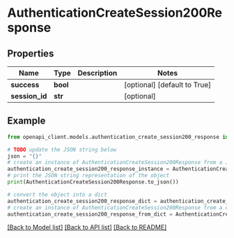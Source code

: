 # AuthenticationCreateSession200Response


## Properties

Name | Type | Description | Notes
------------ | ------------- | ------------- | -------------
**success** | **bool** |  | [optional] [default to True]
**session_id** | **str** |  | [optional] 

## Example

```python
from openapi_client.models.authentication_create_session200_response import AuthenticationCreateSession200Response

# TODO update the JSON string below
json = "{}"
# create an instance of AuthenticationCreateSession200Response from a JSON string
authentication_create_session200_response_instance = AuthenticationCreateSession200Response.from_json(json)
# print the JSON string representation of the object
print(AuthenticationCreateSession200Response.to_json())

# convert the object into a dict
authentication_create_session200_response_dict = authentication_create_session200_response_instance.to_dict()
# create an instance of AuthenticationCreateSession200Response from a dict
authentication_create_session200_response_from_dict = AuthenticationCreateSession200Response.from_dict(authentication_create_session200_response_dict)
```
[[Back to Model list]](../README.md#documentation-for-models) [[Back to API list]](../README.md#documentation-for-api-endpoints) [[Back to README]](../README.md)


